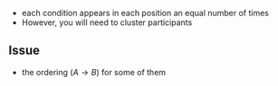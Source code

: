 - each condition appears in each position an equal number of times
- However, you will need to cluster participants
## Issue
- the ordering ($A\rightarrow B$) for some of them